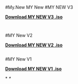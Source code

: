 #My.New
MY New
#MY NEW V3

<p><strong><a href="https://github.com/CylindersMyPrograms/MY-NEW/releases/download/v3/MY.New.v3.iso"> Download MY NEW V3 .iso</a></strong></p>

<p><strong><img src="https://cylindersmyprograms.files.wordpress.com/2016/09/1.png?w=300&h=211"alt=""></strong></p>	 

<p><strong><img src="https://cylindersmyprograms.files.wordpress.com/2016/09/2.png?w=300&h=211"alt=""></strong></p>
	 
#MY New V2

<p><strong><a href="https://github.com/CylindersMyPrograms/My.New/releases/download/v1%2Bv2/MY.NEW.V2.iso"> Download MY NEW V2 .iso</a></strong></p>

<p><strong><img src="https://cloud.githubusercontent.com/assets/12082147/13111072/6b48216e-d58c-11e5-8d3e-dd88f29636d8.PNG" alt=""></strong></p>

#MY New V1

<p><strong><a href="https://github.com/CylindersMyPrograms/My.New/releases/download/v1%2Bv2/My.New.V1.iso"> Download MY NEW V1 .iso</a></strong></p>

<p>*<em><img src="https://cloud.githubusercontent.com/assets/12082147/13111205/3ffd6af4-d58d-11e5-83a7-b8c22bed1461.PNG" alt=""> *</em></p>
 
</html>
